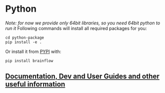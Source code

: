 # Python

*Note: for now we provide only 64bit libraries, so you need 64bit python to run it*
Following commands will install all required packages for you:
```
cd python-package
pip install -e .
```
Or install it from [PYPI](https://pypi.org/project/brainflow/) with:
```
pip install brainflow
```

## [Documentation, Dev and User Guides and other useful information](https://brainflow.readthedocs.io/en/latest/index.html)

